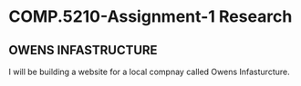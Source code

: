 # COMP.5210-Assignment-1 Research
## OWENS INFASTRUCTURE

I will be building a website for a local compnay called Owens Infasturcture.
